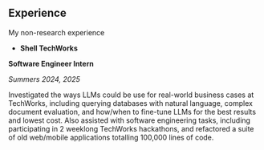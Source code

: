 ## Experience

My non-research experience
- **Shell TechWorks**

**Software Engineer Intern**

*Summers 2024, 2025*

Investigated the ways LLMs could be use for real-world business cases at TechWorks, including querying databases with natural language, complex document evaluation, and how/when to fine-tune LLMs for the best results and lowest cost. Also assisted with software engineering tasks, including participating in 2 weeklong TechWorks hackathons, and refactored a suite of old web/mobile applications totalling 100,000 lines of code. 
